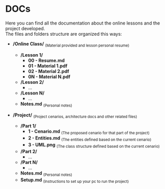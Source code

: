 # DOCs
Here you can find all the documentation about the online lessons and the project developed.  
The files and folders structure are organized this ways:  

- **/Online Class/** <sub>(Material provided and lesson personal resume)</sub>
  - **/Lesson 1/** 
    - **00 - Resume.md**
    - **01 - Material 1.pdf**
    - **02 - Material 2.pdf**
    - **0N - Material N.pdf**
  - **/Lesson 2/**
    - ...
  - **/Lesson N/**
    - ...
  - **Notes.md** <sub>(Personal notes)</sub>

- **/Project/** <sub>(Project cenarios, architecture docs and other related files)</sub>
  - **/Part 1/**
    - **1 - Cenario.md** <sub>(The proposed cenario for that part of the project)</sub>
    - **2 - Entities.md** <sub>(The entities defined based on the current cenario)</sub>
    - **3 - UML.png** <sub>(The class structure defined based on the current cenario)</sub>
  - **/Part 2/**
    - ...
  - **/Part N/**
    - ...
  - **Notes.md** <sub>(Personal notes)</sub>
  - **Setup.md** <sub>(Instructions to set up your pc to run the project)</sub>
